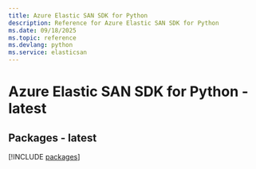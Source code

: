 ```yaml
---
title: Azure Elastic SAN SDK for Python
description: Reference for Azure Elastic SAN SDK for Python
ms.date: 09/18/2025
ms.topic: reference
ms.devlang: python
ms.service: elasticsan
---
```

# Azure Elastic SAN SDK for Python - latest
## Packages - latest
[!INCLUDE [packages](elastic-san-index.md)]